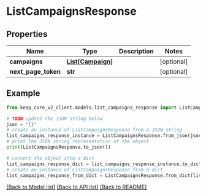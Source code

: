 # ListCampaignsResponse


## Properties

Name | Type | Description | Notes
------------ | ------------- | ------------- | -------------
**campaigns** | [**List[Campaign]**](Campaign.md) |  | [optional] 
**next_page_token** | **str** |  | [optional] 

## Example

```python
from keap_core_v2_client.models.list_campaigns_response import ListCampaignsResponse

# TODO update the JSON string below
json = "{}"
# create an instance of ListCampaignsResponse from a JSON string
list_campaigns_response_instance = ListCampaignsResponse.from_json(json)
# print the JSON string representation of the object
print(ListCampaignsResponse.to_json())

# convert the object into a dict
list_campaigns_response_dict = list_campaigns_response_instance.to_dict()
# create an instance of ListCampaignsResponse from a dict
list_campaigns_response_from_dict = ListCampaignsResponse.from_dict(list_campaigns_response_dict)
```
[[Back to Model list]](../README.md#documentation-for-models) [[Back to API list]](../README.md#documentation-for-api-endpoints) [[Back to README]](../README.md)


